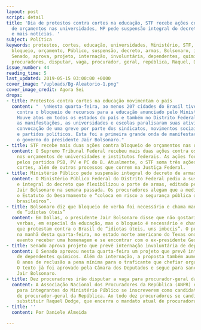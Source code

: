 ```yaml
---
layout: post
script: detail
title: 'Dia de protestos contra cortes na educação, STF recebe ações contra bloqueio
  de orçamentos nas universidades, MP pede suspensão integral do decreto de armas
  e mais notícias. '
subject: Política
keywords: protestos, cortes, educação, universidades, Ministério, STF, duas, ações,
  bloqueio, orçamento, Público, suspensão, decreto, armas, Bolsonaro, idosas, úteis,
  Senado, aprova, projeto, internação, involuntária, dependentes, químicos, Dez, 10,
  procuradores, disputar, vaga, procurador, geral, república, Raquel, Dodge
issue_number: 44
reading_time: 5
last_updated: 2019-05-15 03:00:00 +0000
cover_image: "/uploads/Bg-Aleatorio-1.png"
cover_image_credit: Agora Sei
drops:
- title: Protestos contra cortes na educação movimentam o país
  content: "  \nNesta quarta-feira, ao menos 207 cidades do Brasil tiveram manifestações
    contra o bloqueio de recursos para a educação anunciado pelo Ministério da Educação.
    Houve atos em todos os estados do país e também no Distrito Federal. Junto com
    as manifestações, as universidades e escolas paralisaram suas atividades, após
    convocação de uma greve por parte dos sindicatos, movimentos sociais e estudantis
    e partidos políticos. Esta foi a primeira grande onda de manifestações durante
    o governo do presidente Jair Bolsonaro."
- title: STF recebe mais duas ações contra bloqueio de orçamentos nas universidades
  content: O Supremo Tribunal Federal recebeu mais duas ações contra os bloqueios
    nos orçamentos de universidades e institutos federais. As ações foram apresentadas
    pelos partidos PSB, PV e PC do B. Atualmente, o STF soma três ações contra os
    cortes, além de outros processos que correm na Justiça Federal.
- title: Ministério Público pede suspensão integral do decreto de armas
  content: O Ministério Público Federal do Distrito Federal pediu a suspensão imediata
    e integral do decreto que flexibilizou o porte de armas, editado pelo presidente
    Jair Bolsonaro na semana passada. Os procuradores alegam que a medida desrespeita
    o Estatuto do Desarmamento e “coloca em risco a segurança pública de todos os
    brasileiros”.
- title: Bolsonaro diz que bloqueio de verba foi necessário e chama manifestantes
    de “idiotas úteis”
  content: Em Dallas, o presidente Jair Bolsonaro disse que não gostaria de contingenciar
    verbas, em especial da educação, mas o bloqueio é necessário e chamou os manifestantes
    que protestam contra o Brasil de “idiotas úteis, uns imbecis”. O presidente chegou
    na manhã desta quarta-feira, no estado norte americano do Texas onde irá em um
    evento receber uma homenagem e se encontrar com o ex-presidente George W. Bush.
- title: Senado aprova projeto que prevê internação involuntária de dependentes químicos
  content: O Senado aprovou nesta quarta-feira um projeto que prevê internação involuntária
    de dependentes químicos. Além da internação, a proposta também aumenta de 5 para
    8 anos de reclusão a pena mínima para o traficante que chefiar organização criminosa.
    O texto já foi aprovado pela Câmara dos Deputados e segue para sanção do presidente
    Jair Bolsonaro.
- title: Dez procuradores irão disputar a vaga para procurador-geral da República
  content: A Associação Nacional dos Procuradores da República (ANPR) encerrou o prazo
    para integrantes do Ministério Público se inscreverem como candidatos ao cargo
    de procurador-geral da República. Ao todo dez procuradores se candidataram para
    substituir Raquel Dodge, que encerra o mandato atual de procuradora-geral em setembro.
- title: ''
  content: Por Daniele Almeida

---
```

